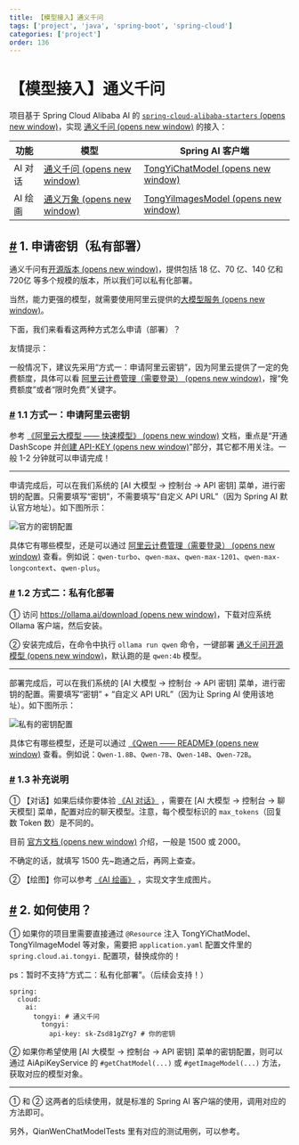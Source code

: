 ```yaml
---
title: 【模型接入】通义千问
tags: ['project', 'java', 'spring-boot', 'spring-cloud']
categories: ['project']
order: 136
---
```

# 【模型接入】通义千问

项目基于 Spring Cloud Alibaba AI 的 [`spring-cloud-alibaba-starters`  (opens new window)](https://github.com/alibaba/spring-cloud-alibaba/tree/2023.x/spring-cloud-alibaba-starters)，实现 [通义千问  (opens new window)](https://tongyi.aliyun.com/) 的接入：

 

| 功能 | 模型 | Spring AI 客户端 |
| --- | --- | --- |
| AI 对话 | [通义千问  (opens new window)](https://help.aliyun.com/zh/dashscope/developer-reference/quick-start?spm=a2c4g.11186623.0.0.1adc77943sTgBV) | [TongYiChatModel  (opens new window)](https://github.com/alibaba/spring-cloud-alibaba/blob/2023.x/spring-cloud-alibaba-starters/spring-cloud-starter-alibaba-ai/src/main/java/com/alibaba/cloud/ai/tongyi/chat/TongYiChatModel.java) |
| AI 绘画 | [通义万象  (opens new window)](https://help.aliyun.com/zh/dashscope/developer-reference/tongyi-wanxiang/?spm=a2c4g.11186623.0.0.2f507794a1KWKV) | [TongYiImagesModel  (opens new window)](https://github.com/alibaba/spring-cloud-alibaba/blob/2023.x/spring-cloud-alibaba-starters/spring-cloud-starter-alibaba-ai/src/main/java/com/alibaba/cloud/ai/tongyi/image/TongYiImagesModel.java) |

 ## [#](#_1-申请密钥-私有部署) 1. 申请密钥（私有部署）

 通义千问有[开源版本  (opens new window)](https://help.aliyun.com/document_detail/2712818.html)，提供包括 18 亿、70 亿、140 亿和 720亿 等多个规模的版本，所以我们可以私有化部署。

 当然，能力更强的模型，就需要使用阿里云提供的[大模型服务  (opens new window)](https://help.aliyun.com/document_detail/2712816.html?spm=a2c4g.2786271.0.0.4e337211cCVTAk)。

 下面，我们来看看这两种方式怎么申请（部署）？

 友情提示：

 一般情况下，建议先采用“方式一：申请阿里云密钥”，因为阿里云提供了一定的免费额度，具体可以看 [阿里云计费管理（需要登录）  (opens new window)](https://dashscope.console.aliyun.com/billing)，搜“免费额度”或者“限时免费”关键字。

 ### [#](#_1-1-方式一-申请阿里云密钥) 1.1 方式一：申请阿里云密钥

 参考 [《阿里云大模型 —— 快速模型》  (opens new window)](https://help.aliyun.com/zh/dashscope/developer-reference/quick-start) 文档，重点是“开通 DashScope 并[创建 API-KEY  (opens new window)](https://help.aliyun.com/zh/dashscope/developer-reference/activate-dashscope-and-create-an-api-key)”部分，其它都不用关注。一般 1-2 分钟就可以申请完成！

 

---

 申请完成后，可以在我们系统的 [AI 大模型 -> 控制台 -> API 密钥] 菜单，进行密钥的配置。只需要填写“密钥”，不需要填写“自定义 API URL”（因为 Spring AI 默认官方地址）。如下图所示：

 ![官方的密钥配置](https://doc.iocoder.cn/img/AI%E6%89%8B%E5%86%8C/%E6%A8%A1%E5%9E%8B%E6%8E%A5%E5%85%A5/%E9%80%9A%E4%B9%89%E5%8D%83%E9%97%AE-%E5%AE%98%E6%96%B9.png)

 具体它有哪些模型，还是可以通过 [阿里云计费管理（需要登录）  (opens new window)](https://dashscope.console.aliyun.com/billing) 查看。例如说：`qwen-turbo`、`qwen-max`、`qwen-max-1201`、`qwen-max-longcontext`、`qwen-plus`。

 ### [#](#_1-2-方式二-私有化部署) 1.2 方式二：私有化部署

 ① 访问 [https://ollama.ai/download  (opens new window)](https://ollama.ai/download)，下载对应系统 Ollama 客户端，然后安装。

 ② 安装完成后，在命令中执行 `ollama run qwen` 命令，一键部署 [通义千问开源模型  (opens new window)](https://ollama.com/library/qwen)，默认跑的是 `qwen:4b` 模型。

 

---

 部署完成后，可以在我们系统的 [AI 大模型 -> 控制台 -> API 密钥] 菜单，进行密钥的配置。需要填写“密钥” + “自定义 API URL”（因为让 Spring AI 使用该地址）。如下图所示：

 ![私有的密钥配置](https://doc.iocoder.cn/img/AI%E6%89%8B%E5%86%8C/%E6%A8%A1%E5%9E%8B%E6%8E%A5%E5%85%A5/%E9%80%9A%E4%B9%89%E5%8D%83%E9%97%AE-%E7%A7%81%E6%9C%89.png)

 具体它有哪些模型，还是可以通过 [《Qwen —— README》  (opens new window)](https://github.com/QwenLM/Qwen/blob/main/README_CN.md) 查看。例如说：`Qwen-1.8B`、`Qwen-7B`、`Qwen-14B`、`Qwen-72B`。

 ### [#](#_1-3-补充说明) 1.3 补充说明

 ① 【对话】如果后续你要体验 [《AI 对话》](/ai/chat/) ，需要在 [AI 大模型 -> 控制台 -> 聊天模型] 菜单，配置对应的聊天模型。注意，每个模型标识的 `max_tokens`（回复数 Token 数）是不同的。

 目前 [官方文档  (opens new window)](https://help.aliyun.com/zh/dashscope/developer-reference/api-details) 介绍，一般是 1500 或 2000。

 不确定的话，就填写 1500 先~跑通之后，再网上查查。

 ② 【绘图】你可以参考 [《AI 绘画》](/ai/image/) ，实现文字生成图片。

 ## [#](#_2-如何使用) 2. 如何使用？

 ① 如果你的项目里需要直接通过 `@Resource` 注入 TongYiChatModel、TongYiImageModel 等对象，需要把 `application.yaml` 配置文件里的 `spring.cloud.ai.tongyi.` 配置项，替换成你的！

 ps：暂时不支持“方式二：私有化部署”。（后续会支持！）

 
```
spring:
  cloud:
    ai:
      tongyi: # 通义千问
        tongyi:
          api-key: sk-Zsd81gZYg7 # 你的密钥

```
② 如果你希望使用 [AI 大模型 -> 控制台 -> API 密钥] 菜单的密钥配置，则可以通过 AiApiKeyService 的 `#getChatModel(...)` 或 `#getImageModel(...)` 方法，获取对应的模型对象。

 

---

 ① 和 ② 这两者的后续使用，就是标准的 Spring AI 客户端的使用，调用对应的方法即可。

 另外，QianWenChatModelTests 里有对应的测试用例，可以参考。

